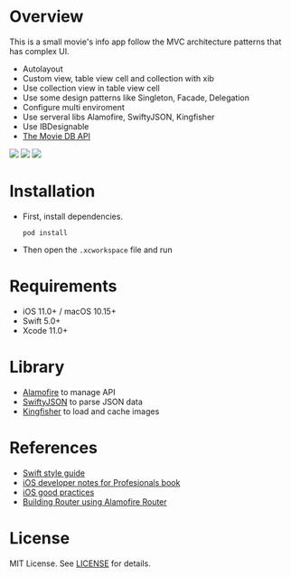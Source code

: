 # Overview

This is a small movie's info app follow the MVC architecture patterns that has complex UI.

- Autolayout
- Custom view, table view cell and collection with xib
- Use collection view in table view cell
- Use some design patterns like Singleton, Facade, Delegation
- Configure multi enviroment
- Use serveral libs Alamofire, SwiftyJSON, Kingfisher
- Use IBDesignable
- [The Movie DB API](https://www.themoviedb.org/)

![](https://github.com/xuantho000k/ios_app_example/blob/master/Screenshots/1.png) ![](https://github.com/xuantho000k/ios_app_example/blob/master/Screenshots/2.png) ![](https://github.com/xuantho000k/ios_app_example/blob/master/Screenshots/3.png)

# Installation

- First, install dependencies.

  `pod install`
  
- Then open the `.xcworkspace` file and run

# Requirements

- iOS 11.0+ / macOS 10.15+
- Swift 5.0+
- Xcode 11.0+

# Library

- [Alamofire](https://github.com/Alamofire/Alamofire) to manage API
- [SwiftyJSON](https://github.com/SwiftyJSON/SwiftyJSON) to parse JSON data
- [Kingfisher](https://github.com/onevcat/Kingfisher) to load and cache images

# References

- [Swift style guide](https://github.com/raywenderlich/swift-style-guide)
- [iOS developer notes for Profesionals book](https://goalkicker.com/iOSBook/)
- [iOS good practices](https://github.com/futurice/ios-good-practices)
- [Building Router using Alamofire Router](https://chaione.com/blog/routers-swift-protocol-oriented-1/)

# License
MIT License. See [LICENSE](https://github.com/xuantho000k/ios_app_example/blob/master/LICENSE) for details.
